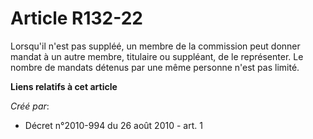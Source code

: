 # Article R132-22

Lorsqu'il n'est pas suppléé, un membre de la commission peut donner mandat à un autre membre, titulaire ou suppléant, de le
représenter. Le nombre de mandats détenus par une même personne n'est pas limité.

**Liens relatifs à cet article**

_Créé par_:

  - Décret n°2010-994 du 26 août 2010 - art. 1
